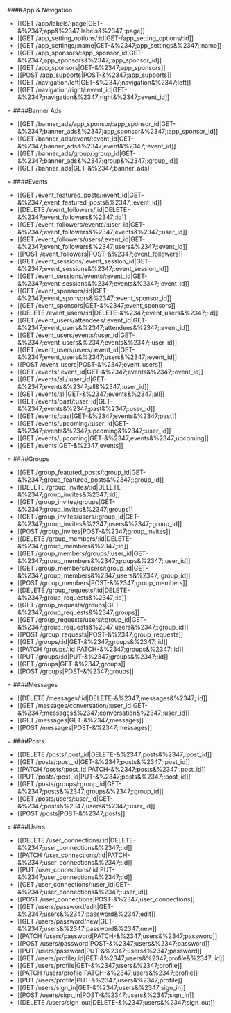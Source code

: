 ####App & Navigation
* [[GET /app/labels/:page|GET-&%2347;app&%2347;labels&%2347;:page]]
* [[GET /app_setting_options/:id|GET-&#47;app_setting_options&#47;:id]]
* [[GET /app_settings/:name|GET-&%2347;app_settings&%2347;:name]]
* [[GET /app_sponsors/:app_sponsor_id|GET-&%2347;app_sponsors&%2347;:app_sponsor_id]]
* [[GET /app_sponsors|GET-&%2347;app_sponsors]]
* [[POST /app_supports|POST-&%2347;app_supports]]
* [[GET /navigation/left|GET-&%2347;navigation&%2347;left]]
* [[GET /navigation/right/:event_id|GET-&%2347;navigation&%2347;right&%2347;:event_id]]

=
####Banner Ads
* [[GET /banner_ads/app_sponsor/:app_sponsor_id|GET-&%2347;banner_ads&%2347;app_sponsor&%2347;:app_sponsor_id]]
* [[GET /banner_ads/event/:event_id|GET-&%2347;banner_ads&%2347;event&%2347;:event_id]]
* [[GET /banner_ads/group/:group_id|GET-&%2347;banner_ads&%2347;group&%2347;:group_id]]
* [[GET /banner_ads|GET-&%2347;banner_ads]]

=
####Events
* [[GET /event_featured_posts/:event_id|GET-&%2347;event_featured_posts&%2347;:event_id]]
* [[DELETE /event_followers/:id|DELETE-&%2347;event_followers&%2347;:id]]
* [[GET /event_followers/events/:user_id|GET-&%2347;event_followers&%2347;events&%2347;:user_id]]
* [[GET /event_followers/users/:event_id|GET-&%2347;event_followers&%2347;users&%2347;:event_id]]
* [[POST /event_followers|POST-&%2347;event_followers]]
* [[GET /event_sessions/:event_session_id|GET-&%2347;event_sessions&%2347;:event_session_id]]
* [[GET /event_sessions/events/:event_id|GET-&%2347;event_sessions&%2347;events&%2347;:event_id]]
* [[GET /event_sponsors/:id|GET-&%2347;event_sponsors&%2347;:event_sponsor_id]]
* [[GET /event_sponsors|GET-&%2347;event_sponsors]]
* [[DELETE /event_users/:id|DELETE-&%2347;event_users&%2347;:id]]
* [[GET /event_users/attendees/:event_id|GET-&%2347;event_users&%2347;attendees&%2347;:event_id]]
* [[GET /event_users/events/:user_id|GET-&%2347;event_users&%2347;events&%2347;:user_id]]
* [[GET /event_users/users/:event_id|GET-&%2347;event_users&%2347;users&%2347;:event_id]]
* [[POST /event_users|POST-&%2347;event_users]]
* [[GET /events/:event_id|GET-&%2347;events&%2347;:event_id]]
* [[GET /events/all/:user_id|GET-&%2347;events&%2347;all&%2347;:user_id]]
* [[GET /events/all|GET-&%2347;events&%2347;all]]
* [[GET /events/past/:user_id|GET-&%2347;events&%2347;past&%2347;:user_id]]
* [[GET /events/past|GET-&%2347;events&%2347;past]]
* [[GET /events/upcoming/:user_id|GET-&%2347;events&%2347;upcoming&%2347;:user_id]]
* [[GET /events/upcoming|GET-&%2347;events&%2347;upcoming]]
* [[GET /events|GET-&%2347;events]]

=
####Groups
* [[GET /group_featured_posts/:group_id|GET-&%2347;group_featured_posts&%2347;:group_id]]
* [[DELETE /group_invites/:id|DELETE-&%2347;group_invites&%2347;:id]]
* [[GET /group_invites/groups|GET-&%2347;group_invites&%2347;groups]]
* [[GET /group_invites/users/:group_id|GET-&%2347;group_invites&%2347;users&%2347;:group_id]]
* [[POST /group_invites|POST-&%2347;group_invites]]
* [[DELETE /group_members/:id|DELETE-&%2347;group_members&%2347;:id]]
* [[GET /group_members/groups/:user_id|GET-&%2347;group_members&%2347;groups&%2347;:user_id]]
* [[GET /group_members/users/:group_id|GET-&%2347;group_members&%2347;users&%2347;:group_id]]
* [[POST /group_members|POST-&%2347;group_members]]
* [[DELETE /group_requests/:id|DELETE-&%2347;group_requests&%2347;:id]]
* [[GET /group_requests/groups|GET-&%2347;group_requests&%2347;groups]]
* [[GET /group_requests/users/:group_id|GET-&%2347;group_requests&%2347;users&%2347;:group_id]]
* [[POST /group_requests|POST-&%2347;group_requests]]
* [[GET /groups/:id|GET-&%2347;groups&%2347;:id]]
* [[PATCH /groups/:id|PATCH-&%2347;groups&%2347;:id]]
* [[PUT /groups/:id|PUT-&%2347;groups&%2347;:id]]
* [[GET /groups|GET-&%2347;groups]]
* [[POST /groups|POST-&%2347;groups]]

=
####Messages
* [[DELETE /messages/:id|DELETE-&%2347;messages&%2347;:id]]
* [[GET /messages/conversation/:user_id|GET-&%2347;messages&%2347;conversation&%2347;:user_id]]
* [[GET /messages|GET-&%2347;messages]]
* [[POST /messages|POST-&%2347;messages]]

=
####Posts
* [[DELETE /posts/:post_id|DELETE-&%2347;posts&%2347;:post_id]]
* [[GET /posts/:post_id|GET-&%2347;posts&%2347;:post_id]]
* [[PATCH /posts/:post_id|PATCH-&%2347;posts&%2347;:post_id]]
* [[PUT /posts/:post_id|PUT-&%2347;posts&%2347;:post_id]]
* [[GET /posts/groups/:group_id|GET-&%2347;posts&%2347;groups&%2347;:group_id]]
* [[GET /posts/users/:user_id|GET-&%2347;posts&%2347;users&%2347;:user_id]]
* [[POST /posts|POST-&%2347;posts]]

=
####Users
* [[DELETE /user_connections/:id|DELETE-&%2347;user_connections&%2347;:id]]
* [[PATCH /user_connections/:id|PATCH-&%2347;user_connections&%2347;:id]]
* [[PUT /user_connections/:id|PUT-&%2347;user_connections&%2347;:id]]
* [[GET /user_connections/:user_id|GET-&%2347;user_connections&%2347;:user_id]]
* [[POST /user_connections|POST-&%2347;user_connections]]
* [[GET /users/password/edit|GET-&%2347;users&%2347;password&%2347;edit]]
* [[GET /users/password/new|GET-&%2347;users&%2347;password&%2347;new]]
* [[PATCH /users/password|PATCH-&%2347;users&%2347;password]]
* [[POST /users/password|POST-&%2347;users&%2347;password]]
* [[PUT /users/password|PUT-&%2347;users&%2347;password]]
* [[GET /users/profile/:id|GET-&%2347;users&%2347;profile&%2347;:id]]
* [[GET /users/profile|GET-&%2347;users&%2347;profile]]
* [[PATCH /users/profile|PATCH-&%2347;users&%2347;profile]]
* [[PUT /users/profile|PUT-&%2347;users&%2347;profile]]
* [[GET /users/sign_in|GET-&%2347;users&%2347;sign_in]]
* [[POST /users/sign_in|POST-&%2347;users&%2347;sign_in]]
* [[DELETE /users/sign_out|DELETE-&%2347;users&%2347;sign_out]]
